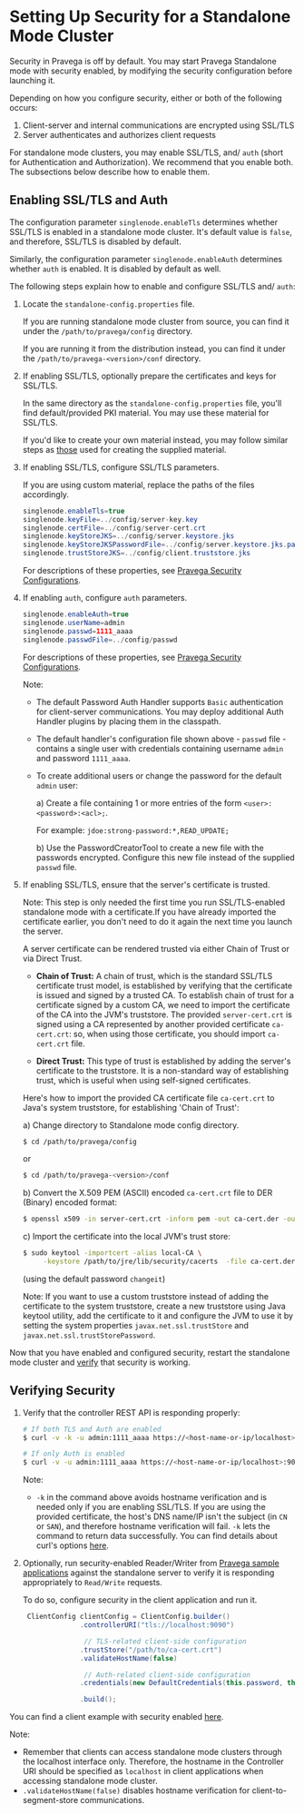 <!--
Copyright (c) Dell Inc., or its subsidiaries. All Rights Reserved.

Licensed under the Apache License, Version 2.0 (the "License");
you may not use this file except in compliance with the License.
You may obtain a copy of the License at

    http://www.apache.org/licenses/LICENSE-2.0
-->

# Setting Up Security for a Standalone Mode Cluster

Security in Pravega is off by default. You may start Pravega Standalone mode with security enabled, by modifying the security configuration before launching it.

Depending on how you configure security, either or both of the following occurs:

1. Client-server and internal communications are encrypted using SSL/TLS
2. Server authenticates and authorizes client requests

For standalone mode clusters, you may enable SSL/TLS, and/ `auth` (short for Authentication and Authorization). We recommend that you enable both. The subsections below describe how to enable them.

## Enabling SSL/TLS and Auth

The configuration parameter `singlenode.enableTls` determines whether SSL/TLS is enabled in a standalone mode cluster. It's default value is `false`, and therefore, SSL/TLS is disabled by default.

Similarly, the configuration parameter `singlenode.enableAuth` determines whether `auth` is enabled. It is disabled by default as well.

The following steps explain how to enable and configure SSL/TLS and/ `auth`:

1. Locate the `standalone-config.properties` file.

   If you are running standalone mode cluster from source, you can find it under the `/path/to/pravega/config` directory.

   If you are running it from the distribution instead, you can find it under the `/path/to/pravega-<version>/conf` directory.

2. If enabling SSL/TLS, optionally prepare the certificates and keys for SSL/TLS.

   In the same directory as the `standalone-config.properties` file, you'll find default/provided PKI material. You may use these material for SSL/TLS.

   If you'd like to create your own material instead, you may follow similar steps as [those](https://github.com/pravega/pravega/wiki/Creating-TLS-material-for-Pravega-security) used for creating the supplied material.

2. If enabling SSL/TLS, configure SSL/TLS parameters.

   If you are using custom material, replace the paths of the files accordingly.

   ```java
   singlenode.enableTls=true
   singlenode.keyFile=../config/server-key.key
   singlenode.certFile=../config/server-cert.crt
   singlenode.keyStoreJKS=../config/server.keystore.jks
   singlenode.keyStoreJKSPasswordFile=../config/server.keystore.jks.passwd
   singlenode.trustStoreJKS=../config/client.truststore.jks
   ```
   For descriptions of these properties, see [Pravega Security Configurations](security-configurations.md).  

3. If enabling `auth`, configure `auth` parameters.

   ```java
   singlenode.enableAuth=true
   singlenode.userName=admin
   singlenode.passwd=1111_aaaa
   singlenode.passwdFile=../config/passwd
   ```
   For descriptions of these properties, see [Pravega Security Configurations](security-configurations.md).

   Note:
   * The default Password Auth Handler supports `Basic` authentication for client-server communications. You may deploy additional Auth Handler plugins by placing them in the classpath.

   * The default handler's configuration file shown above - `passwd` file - contains a single user with credentials containing username `admin` and password `1111_aaaa`.

   * To create additional users or change the password for the default `admin` user:

     a) Create a file containing 1 or more entries of the form  `<user>:<password>:<acl>;`.

        For example: `jdoe:strong-password:*,READ_UPDATE;`

     b) Use the PasswordCreatorTool to create a new file with the passwords encrypted. Configure this new file instead of the supplied `passwd` file.

4. If enabling SSL/TLS, ensure that the server's certificate is trusted.

   Note: This step is only needed the first time you run SSL/TLS-enabled standalone mode with a certificate.If you have already imported the certificate earlier, you don't need to do it again the next time you launch the server.

   A server certificate can be rendered trusted via either Chain of Trust or via Direct Trust.

   * **Chain of Trust:** A chain of trust, which is the standard SSL/TLS certificate
     trust model, is established by verifying that the certificate is issued and signed by a trusted CA. To establish chain of trust for a certificate signed by a custom CA, we need to import the certificate of the CA into the JVM's truststore. The provided `server-cert.crt` is signed using a CA represented by another provided certificate `ca-cert.crt`: so, when using those certificate, you should import `ca-cert.crt` file.

   * **Direct Trust:** This type of trust is established by adding the server's
      certificate to the truststore. It is a non-standard way of establishing trust, which is useful when using self-signed certificates.

   Here's how to import the provided CA certificate file `ca-cert.crt` to Java's system truststore, for establishing 'Chain of Trust':

   a) Change directory to Standalone mode config directory.

      ```bash
      $ cd /path/to/pravega/config
      ```
      or
      ```bash
      $ cd /path/to/pravega-<version>/conf
      ```

   b) Convert the X.509 PEM (ASCII) encoded `ca-cert.crt` file to DER (Binary) encoded format:

      ```bash
      $ openssl x509 -in server-cert.crt -inform pem -out ca-cert.der -outform der
      ```

   c) Import the certificate into the local JVM's trust store:

      ```bash
      $ sudo keytool -importcert -alias local-CA \
           -keystore /path/to/jre/lib/security/cacerts  -file ca-cert.der
      ```
      (using the default password `changeit`)

   Note: If you want to use a custom truststore instead of adding the certificate to the system truststore, create a new truststore using Java keytool utility, add the certificate to it and configure the JVM to use it by setting the system properties `javax.net.ssl.trustStore` and `javax.net.ssl.trustStorePassword`.

Now that you have enabled and configured security, restart the standalone mode cluster and [verify](#verifying-security) that security is working.

## Verifying Security

1. Verify that the controller REST API is responding properly:

   ```bash
   # If both TLS and Auth are enabled
   $ curl -v -k -u admin:1111_aaaa https://<host-name-or-ip/localhost>:9091/v1/scopes

   # If only Auth is enabled
   $ curl -v -u admin:1111_aaaa https://<host-name-or-ip/localhost>:9091/v1/scopes
   ```

   Note:
   * `-k` in the command above avoids hostname verification and is needed only if you are enabling SSL/TLS. If you are using the provided certificate, the host's DNS name/IP isn't the subject (in `CN` or `SAN`), and therefore hostname verification will fail. `-k` lets the command to return data successfully. You can find details about curl's options [here](https://curl.haxx.se/docs/manpage.html).

2. Optionally, run security-enabled Reader/Writer from [Pravega sample applications](https://github.com/pravega/pravega-samples/blob/master/pravega-client-examples/README.md) against the standalone server to verify it is responding appropriately to `Read/Write` requests.

   To do so, configure security in the client application and run it.

   ```java
    ClientConfig clientConfig = ClientConfig.builder()
                 .controllerURI("tls://localhost:9090")

                  // TLS-related client-side configuration
                 .trustStore("/path/to/ca-cert.crt")
                 .validateHostName(false)

                  // Auth-related client-side configuration
                 .credentials(new DefaultCredentials(this.password, this.username))

                 .build();
   ```

  You can find a client example with security enabled [here](https://github.com/pravega/pravega-samples/tree/master/pravega-client-examples/src/main/java/io/pravega/example/secure).

  Note:
  * Remember that clients can access standalone mode clusters through the localhost interface only. Therefore, the hostname in the Controller URI should be specified as `localhost` in client applications when accessing standalone mode cluster.
  * `.validateHostName(false)` disables hostname verification for client-to-segment-store communications.
